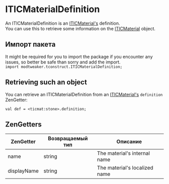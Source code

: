 # ITICMaterialDefinition
An ITICMaterialDefinition is an [ITICMaterial's](/Mods/Modtweaker/TConstruct/Materials/ITICMaterial/) definition.  
You can use this to retrieve some information on the [ITICMaterial](/Mods/Modtweaker/TConstruct/Materials/ITICMaterial/) object.

## Импорт пакета
It might be required for you to import the package if you encounter any issues, so better be safe than sorry and add the import.  
`import modtweaker.tconstruct.ITICMaterialDefinition;`

## Retrieving such an object

You can retrieve an ITICMaterialDefinition from an [ITICMaterial's](/Mods/Modtweaker/TConstruct/Materials/ITICMaterial/) `definition` ZenGetter:
```zenscript
val def = <ticmat:stone>.definition;
```

## ZenGetters

| ZenGetter   | Возвращаемый тип | Описание                      |
| ----------- | ---------------- | ----------------------------- |
| name        | string           | The material's internal name  |
| displayName | string           | The material's localized name |
